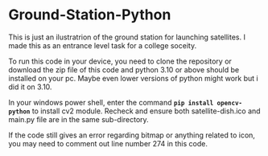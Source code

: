 # Ground-Station-Python
This is just an ilustratrion of the ground station for launching satellites. I made this as an entrance level task for a college soceity.

To run this code in your device, you need to clone the repository or download the zip file of this code and python 3.10 or above should be installed on your pc. Maybe even lower versions of python might work but i did it on 3.10.

In your windows power shell, enter the command **```pip install opencv-python```** to install cv2 module.
Recheck and ensure both satellite-dish.ico and main.py file are in the same sub-directory.

If the code still gives an error regarding bitmap or anything related to icon, you may need to comment out line number 274 in this code.
